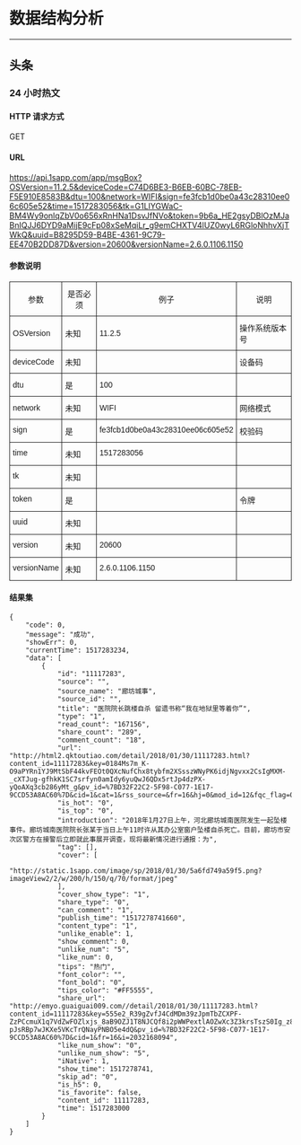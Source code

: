 # 数据结构分析

---

## 头条

### 24 小时热文

#### HTTP 请求方式

GET

#### URL

https://api.1sapp.com/app/msgBox?OSVersion=11.2.5&deviceCode=C74D6BE3-B6EB-60BC-78EB-F5E910E8583B&dtu=100&network=WIFI&sign=fe3fcb1d0be0a43c28310ee06c605e52&time=1517283056&tk=G1LIYGWaC-BM4Wy9onlqZbV0o656xRnHNa1DsvJfNVo&token=9b6a_HE2gsyDBlOzMJaBnIQJJ6DYD9aMijE9cFp08xSeMqiLr_g9emCHXTV4lUZ0wyL6RGloNhhvXjTWkQ&uuid=B8295D59-B4BE-4361-9C79-EE470B2DD87D&version=20600&versionName=2.6.0.1106.1150

#### 参数说明

<style type="text/css">
.tg  {border-collapse:collapse;border-spacing:0;}
.tg td{font-family:Arial, sans-serif;font-size:14px;padding:10px 5px;border-style:solid;border-width:1px;overflow:hidden;word-break:normal;}
.tg th{font-family:Arial, sans-serif;font-size:14px;font-weight:normal;padding:10px 5px;border-style:solid;border-width:1px;overflow:hidden;word-break:normal;}
.tg .tg-yw4l{vertical-align:top}
</style>
<table class="tg">
  <tr>
    <th class="tg-031e">参数</th>
    <th class="tg-031e">是否必须</th>
    <th class="tg-031e">例子</th>
    <th class="tg-031e">说明</th>
  </tr>
  <tr>
    <td class="tg-031e">OSVersion</td>
    <td class="tg-031e">未知</td>
    <td class="tg-031e">11.2.5</td>
    <td class="tg-031e">操作系统版本号</td>
  </tr>
  <tr>
    <td class="tg-031e">deviceCode</td>
    <td class="tg-031e">未知</td>
    <td class="tg-031e"></td>
    <td class="tg-031e">设备码</td>
  </tr>
  <tr>
    <td class="tg-031e">dtu</td>
    <td class="tg-031e">是</td>
    <td class="tg-031e">100</td>
    <td class="tg-031e"></td>
  </tr>
  <tr>
    <td class="tg-031e">network</td>
    <td class="tg-031e">未知</td>
    <td class="tg-031e">WIFI</td>
    <td class="tg-031e">网络模式</td>
  </tr>
  <tr>
    <td class="tg-yw4l">sign</td>
    <td class="tg-yw4l">是</td>
    <td class="tg-yw4l">fe3fcb1d0be0a43c28310ee06c605e52</td>
    <td class="tg-yw4l">校验码</td>
  </tr>
  <tr>
    <td class="tg-yw4l">time</td>
    <td class="tg-yw4l">未知</td>
    <td class="tg-yw4l">1517283056</td>
    <td class="tg-yw4l"></td>
  </tr>
  <tr>
    <td class="tg-yw4l">tk</td>
    <td class="tg-yw4l">未知</td>
    <td class="tg-yw4l"></td>
    <td class="tg-yw4l"></td>
  </tr>
  <tr>
    <td class="tg-yw4l">token</td>
    <td class="tg-yw4l">是</td>
    <td class="tg-yw4l"></td>
    <td class="tg-yw4l">令牌</td>
  </tr>
  <tr>
    <td class="tg-yw4l">uuid</td>
    <td class="tg-yw4l">未知</td>
    <td class="tg-yw4l"></td>
    <td class="tg-yw4l"></td>
  </tr>
  <tr>
    <td class="tg-yw4l">version</td>
    <td class="tg-yw4l">未知</td>
    <td class="tg-yw4l">20600</td>
    <td class="tg-yw4l"></td>
  </tr>
  <tr>
    <td class="tg-yw4l">versionName</td>
    <td class="tg-yw4l">未知</td>
    <td class="tg-yw4l">2.6.0.1106.1150</td>
    <td class="tg-yw4l"></td>
  </tr>
</table>

#### 结果集

```
{
    "code": 0,
    "message": "成功",
    "showErr": 0,
    "currentTime": 1517283234,
    "data": [
        {
            "id": "11117283",
            "source": "",
            "source_name": "廊坊城事",
            "source_id": "",
            "title": "医院院长跳楼自杀 留遗书称“我在地狱里等着你”",
            "type": "1",
            "read_count": "167156",
            "share_count": "289",
            "comment_count": "18",
            "url": "http://html2.qktoutiao.com/detail/2018/01/30/11117283.html?content_id=11117283&key=0184Ms7m_K-O9aPYRn1YJ9MtSbF44kvFEOt0QXcNufChx8tybfm2XSsszWNyPK6idjNgvxx2CsIgMXM-_cXTJug-gfhkK1SC7srfyn0amIdy6yuQwJ6QDx5rtJp4dzPX-yQoAXq3cb286yMt_g&pv_id=%7BD32F22C2-5F98-C077-1E17-9CCD53A8AC60%7D&cid=1&cat=1&rss_source=&fr=16&hj=0&mod_id=12&fqc_flag=0&skip_ad=0",
            "is_hot": "0",
            "is_top": "0",
            "introduction": "2018年1月27日上午，河北廊坊城南医院发生一起坠楼事件。廊坊城南医院院长张某于当日上午11时许从其办公室窗户坠楼自杀死亡。目前，廊坊市安次区警方在接警后立即就此事展开调查，现将最新情况进行通报：为",
            "tag": [],
            "cover": [
                "http://static.1sapp.com/image/sp/2018/01/30/5a6fd749a59f5.png?imageView2/2/w/200/h/150/q/70/format/jpeg"
            ],
            "cover_show_type": "1",
            "share_type": "0",
            "can_comment": "1",
            "publish_time": "1517278741660",
            "content_type": "1",
            "unlike_enable": 1,
            "show_comment": 0,
            "unlike_num": "5",
            "like_num": 0,
            "tips": "热门",
            "font_color": "",
            "font_bold": "0",
            "tips_color": "#FF5555",
            "share_url": "http://emyo.guaiguai009.com//detail/2018/01/30/11117283.html?content_id=11117283&key=555e2_R39gZvfJ4CdMDm39zJpmTbZCXPF-ZzPCcmuX1q7VdZwFOZlxjs_8aB9OZJ1T8NJCQf8i2pWWPextlAOZwXc3Z3krsTszS0Ig_z8ovtBj3A2z-pJsRBp7wJKXe5VKcTrQNayPNBO5e4dQ&pv_id=%7BD32F22C2-5F98-C077-1E17-9CCD53A8AC60%7D&cid=1&fr=16&i=2032168094",
            "like_num_show": "0",
            "unlike_num_show": "5",
            "iNative": 1,
            "show_time": 1517278741,
            "skip_ad": "0",
            "is_h5": 0,
            "is_favorite": false,
            "content_id": 11117283,
            "time": 1517283000
        }
    ]
}
```